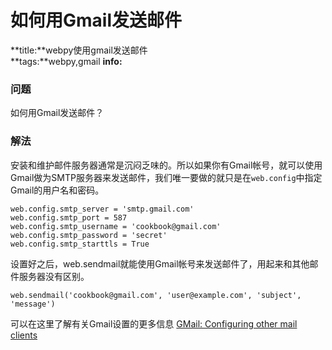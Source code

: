 # 如何用Gmail发送邮件
**title:**webpy使用gmail发送邮件   
**tags:**webpy,gmail
**info:**  

### 问题 

如何用Gmail发送邮件？

### 解法

安装和维护邮件服务器通常是沉闷乏味的。所以如果你有Gmail帐号，就可以使用Gmail做为SMTP服务器来发送邮件，我们唯一要做的就只是在`web.config`中指定Gmail的用户名和密码。

    web.config.smtp_server = 'smtp.gmail.com'
    web.config.smtp_port = 587
    web.config.smtp_username = 'cookbook@gmail.com'
    web.config.smtp_password = 'secret'
    web.config.smtp_starttls = True

设置好之后，web.sendmail就能使用Gmail帐号来发送邮件了，用起来和其他邮件服务器没有区别。

    web.sendmail('cookbook@gmail.com', 'user@example.com', 'subject', 'message')

可以在这里了解有关Gmail设置的更多信息 [GMail: Configuring other mail clients][1] 

[1]: http://mail.google.com/support/bin/answer.py?hl=en&answer=13287

